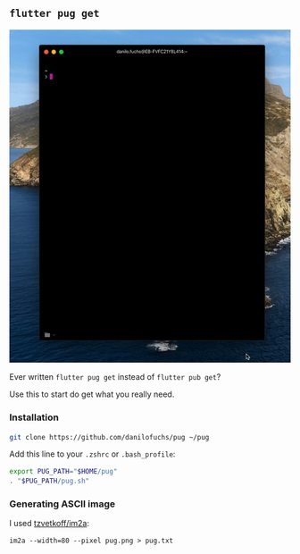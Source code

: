 ## `flutter pug get`

![Pug command gif](./pug.gif)

Ever written `flutter pug get` instead of `flutter pub get`?

Use this to start do get what you really need.

### Installation

```bash
git clone https://github.com/danilofuchs/pug ~/pug
```

Add this line to your `.zshrc` or `.bash_profile`:

```bash
export PUG_PATH="$HOME/pug"
. "$PUG_PATH/pug.sh"
```

### Generating ASCII image

I used [tzvetkoff/im2a](https://github.com/tzvetkoff/im2a):

```
im2a --width=80 --pixel pug.png > pug.txt
```
